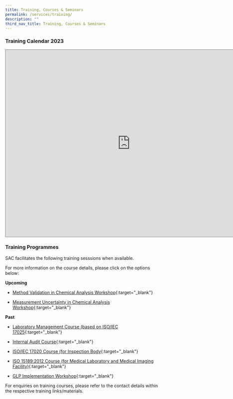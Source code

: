 ```yaml
---
title: Training, Courses & Seminars
permalink: /services/training/
description: ""
third_nav_title: Training, Courses & Seminars
---
```

### Training Calendar 2023

<iframe scrolling="no" frameborder="0" height="600" width="800" style="border:solid 1px #777" src="https://calendar.google.com/calendar/embed?height=600&amp;wkst=1&amp;bgcolor=%23ffffff&amp;ctz=Asia%2FSingapore&amp;showCalendars=0&amp;mode=AGENDA&amp;src=OGI4ZjM4MWI5NmUyMGQ2NzIzYjUzZWY4ZTJkZTE0OWU1OTAyYzY1MTVkNTVjOWZkOTcyOGY0ZTM4ODE1ODc3NkBncm91cC5jYWxlbmRhci5nb29nbGUuY29t&amp;color=%23E4C441"></iframe>

### Training Programmes

SAC facilitates the following training sesssions when available.

For more information on the course details, please click on the options below:

<!-- COMMENT: The {:target="\_blank"} syntax at the end of the Markdown document link is used to open the document in a new window tab -->

**Upcoming**

* [Method Validation in Chemical Analysis Workshop](/files/Training/MV-(chemical)-workshop.pdf){:target="_blank"}



* [Measurement Uncertainty in Chemical Analysis Workshop](/files/Training/MU-(chemical)-workshop.pdf){:target="_blank"}


**Past**
* [Laboratory Management Course (based on ISO/IEC 17025](/files/Training/Course-Objectives-LM.pdf){:target="_blank"}

* [Internal Audit Course](/files/Training/Course-Objectives-IA.pdf){:target="_blank"}

* [ISO/IEC 17020 Course (for Inspection Body](/files/Training/ISO-17020-Course.pdf){:target="_blank"}

* [ISO 15189:2012 Course (for Medical Laboratory and Medical Imaging Facility)](/files/Training/ISO-15189-Course-Overview-June-2013.pdf){:target="_blank"}

* [GLP Implementation Workshop](/files/Training/GLP-Implementation-Workshop.pdf){:target="_blank"}

For enquiries on training courses, please refer to the contact details within the respective training links/materials.
